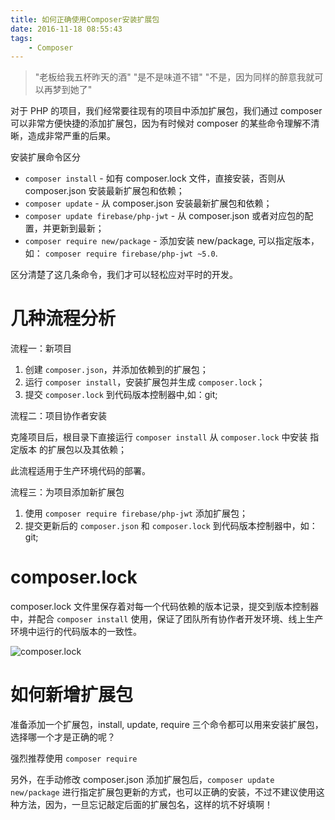 ```yaml
---
title: 如何正确使用Composer安装扩展包
date: 2016-11-18 08:55:43
tags:
    - Composer
---
```


> "老板给我五杯昨天的酒" "是不是味道不错" "不是，因为同样的醉意我就可以再梦到她了"

对于 PHP 的项目，我们经常要往现有的项目中添加扩展包，我们通过 composer 可以非常方便快捷的添加扩展包，因为有时候对 composer 的某些命令理解不清晰，造成非常严重的后果。

<!-- more -->

安装扩展命令区分

* `composer install` - 如有 composer.lock 文件，直接安装，否则从 composer.json 安装最新扩展包和依赖；
* `composer update` - 从 composer.json 安装最新扩展包和依赖；
* `composer update firebase/php-jwt` - 从 composer.json 或者对应包的配置，并更新到最新；
* `composer require new/package` - 添加安装 new/package, 可以指定版本，如： `composer require firebase/php-jwt ~5.0`.

区分清楚了这几条命令，我们才可以轻松应对平时的开发。

# 几种流程分析

流程一：新项目

1. 创建 `composer.json`，并添加依赖到的扩展包；
2. 运行 `composer install`，安装扩展包并生成 `composer.lock`；
3. 提交 `composer.lock` 到代码版本控制器中,如：git;

流程二：项目协作者安装

克隆项目后，根目录下直接运行 `composer install` 从 `composer.lock` 中安装 指定版本 的扩展包以及其依赖；

此流程适用于生产环境代码的部署。

流程三：为项目添加新扩展包

1. 使用 `composer require firebase/php-jwt` 添加扩展包；
2. 提交更新后的 `composer.json` 和 `composer.lock` 到代码版本控制器中，如：git;

# composer.lock

composer.lock 文件里保存着对每一个代码依赖的版本记录，提交到版本控制器中，并配合 `composer install` 使用，保证了团队所有协作者开发环境、线上生产环境中运行的代码版本的一致性。

![composer.lock](https://s3.ax1x.com/2021/01/05/sF2y3q.jpg)


# 如何新增扩展包

准备添加一个扩展包，install, update, require 三个命令都可以用来安装扩展包，选择哪一个才是正确的呢？

强烈推荐使用 `composer require` 

另外，在手动修改 composer.json 添加扩展包后，`composer update new/package` 进行指定扩展包更新的方式，也可以正确的安装，不过不建议使用这种方法，因为，一旦忘记敲定后面的扩展包名，这样的坑不好填啊！
